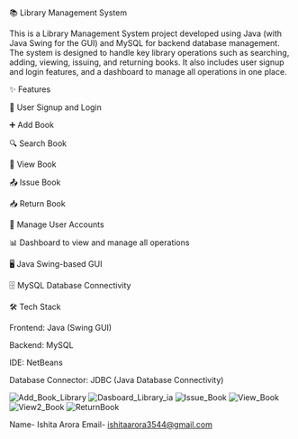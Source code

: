 📚 Library Management System 

This is a Library Management System project developed using Java (with Java Swing for the GUI) and MySQL for backend database management. The system is designed to handle key library operations such as searching, adding, viewing, issuing, and returning books. It also includes user signup and login features, and a dashboard to manage all operations in one place.



✨ Features

🔐 User Signup and Login

➕ Add Book

🔍 Search Book

📖 View Book

📤 Issue Book

📥 Return Book

👤 Manage User Accounts

📊 Dashboard to view and manage all operations

🖥️ Java Swing-based GUI

🗄️ MySQL Database Connectivity




🛠️ Tech Stack

Frontend: Java (Swing GUI)

Backend: MySQL

IDE: NetBeans

Database Connector: JDBC (Java Database Connectivity)


 ![Add_Book_Library](https://github.com/user-attachments/assets/55486f2f-ee09-498f-b3d3-c15113ee7934)
 ![Dasboard_Library_ia](https://github.com/user-attachments/assets/10f85882-bc34-428b-b877-c0cd6158dbb8)
 ![Issue_Book](https://github.com/user-attachments/assets/06fbbd6f-1286-44f4-baa0-86a5d44ac19d)
 ![View_Book](https://github.com/user-attachments/assets/74249f8e-daa3-4eb4-a0c4-f6ee2362d028)
 ![View2_Book](https://github.com/user-attachments/assets/7a7b4a1d-7070-4c7b-8317-5a6ccf28823d)
 ![ReturnBook](https://github.com/user-attachments/assets/7b3f4225-5ea1-4793-b997-c9d710d957f5)






Name- Ishita Arora
Email- ishitaarora3544@gmail.com
